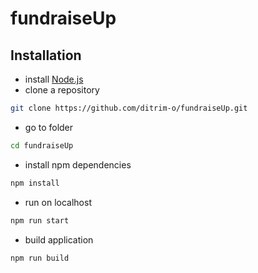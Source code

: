 # fundraiseUp

## Installation

-   install [Node.js](https://nodejs.org/en/download)
-   clone a repository

```sh
git clone https://github.com/ditrim-o/fundraiseUp.git
```

-   go to folder

```sh
cd fundraiseUp
```

-   install npm dependencies

```sh
npm install
```

-   run on localhost

```sh
npm run start
```

-   build application

```sh
npm run build
```
